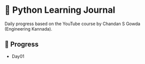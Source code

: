 # 🐍 Python Learning Journal

Daily progress based on the YouTube course by Chandan S Gowda (Engineering Kannada).

## 📅 Progress

- Day01
